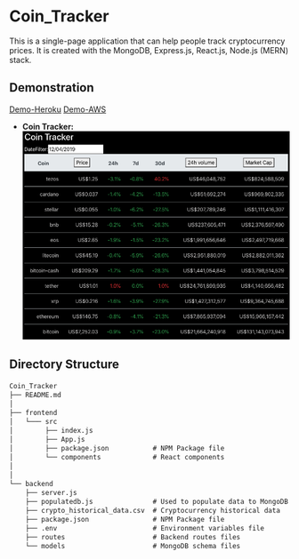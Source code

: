 # Coin_Tracker
This is a single-page application that can help people track cryptocurrency prices. 
It is created with the MongoDB, Express.js, React.js, Node.js (MERN) stack.

## Demonstration
[Demo-Heroku]()
[Demo-AWS]()

* **Coin Tracker:** 
![](demo/coin_tracker.png)

## Directory Structure
    Coin_Tracker
    ├── README.md
    │
    ├── frontend              
    │   └─── src 
    │        ├── index.js
    │        ├── App.js
    │        ├── package.json           # NPM Package file
    │        └── components             # React components
    │           
    │
    └── backend
        ├── server.js                 
        ├── populatedb.js               # Used to populate data to MongoDB
        ├── crypto_historical_data.csv  # Cryptocurrency historical data
        ├── package.json                # NPM Package file
        ├── .env                        # Environment variables file
        ├── routes                      # Backend routes files
        └── models                      # MongoDB schema files
		